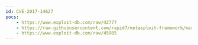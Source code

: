 ```yaml
---
id: CVE-2017-14627
pocs:
    - https://www.exploit-db.com/raw/42777
    - https://raw.githubusercontent.com/rapid7/metasploit-framework/master/modules/exploits/windows/fileformat/cyberlink_lpp_bof.rb
    - https://www.exploit-db.com/raw/45985
---
```


